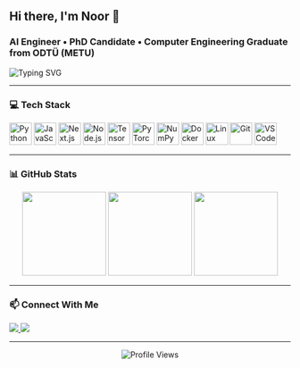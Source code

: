 <h2 align="left">Hi there, I'm Noor 👋</h2>
<h3 align="left">AI Engineer • PhD Candidate • Computer Engineering Graduate from ODTÜ (METU)</h3>

<p align="left">
  <img src="https://readme-typing-svg.herokuapp.com?font=Fira+Code&duration=3000&pause=1000&color=F75C7E&vCenter=true&width=800&lines=AI+Engineer+%7C+PhD+Candidate+%7C+Problem+Solver" alt="Typing SVG" />
</p>

---


### 💻 Tech Stack
<p>
  <img src="https://cdn.jsdelivr.net/gh/devicons/devicon/icons/python/python-original.svg" height="40" title="Python" />
  <img src="https://cdn.jsdelivr.net/gh/devicons/devicon/icons/javascript/javascript-original.svg" height="40" title="JavaScript" />
  <img src="https://cdn.jsdelivr.net/gh/devicons/devicon/icons/nextjs/nextjs-original.svg" height="40" title="Next.js" />
  <img src="https://cdn.jsdelivr.net/gh/devicons/devicon/icons/nodejs/nodejs-original.svg" height="40" title="Node.js" />
  <img src="https://cdn.jsdelivr.net/gh/devicons/devicon/icons/tensorflow/tensorflow-original.svg" height="40" title="TensorFlow" />
  <img src="https://cdn.jsdelivr.net/gh/devicons/devicon/icons/pytorch/pytorch-original.svg" height="40" title="PyTorch" />
  <img src="https://cdn.jsdelivr.net/gh/devicons/devicon/icons/numpy/numpy-original.svg" height="40" title="NumPy" />
  <img src="https://cdn.jsdelivr.net/gh/devicons/devicon/icons/docker/docker-original.svg" height="40" title="Docker" />
  <img src="https://cdn.jsdelivr.net/gh/devicons/devicon/icons/linux/linux-original.svg" height="40" title="Linux" />
  <img src="https://cdn.jsdelivr.net/gh/devicons/devicon/icons/git/git-original.svg" height="40" title="Git" />
  <img src="https://cdn.jsdelivr.net/gh/devicons/devicon/icons/vscode/vscode-original.svg" height="40" title="VSCode" />
</p>

---

### 📊 GitHub Stats
<p align="center">
  <img src="https://streak-stats.demolab.com?user=Noor-Z1&theme=dark&hide_border=true" height="150" />
  <img src="https://github-readme-stats.vercel.app/api?username=Noor-Z1&show_icons=true&theme=dracula&hide_border=true" height="150" />
  <img src="https://github-readme-stats.vercel.app/api/top-langs?username=Noor-Z1&layout=compact&langs_count=6&theme=dracula&hide_border=true" height="150" />
</p>

---

### 📫 Connect With Me
<p>
  <a href="https://www.linkedin.com/in/noor-ul-zain-305144145/">
    <img src="https://img.shields.io/badge/LinkedIn-0077B5?style=for-the-badge&logo=linkedin&logoColor=white" />
  </a>
  <a href="mailto:noorulzayn10@gmail.com">
    <img src="https://img.shields.io/badge/Gmail-D14836?style=for-the-badge&logo=gmail&logoColor=white" />
  </a>
</p>

---

<p align="center">
  <img src="https://komarev.com/ghpvc/?username=Noor-Z1&label=Profile+Views&color=brightgreen&style=flat-square" alt="Profile Views" />
</p>

